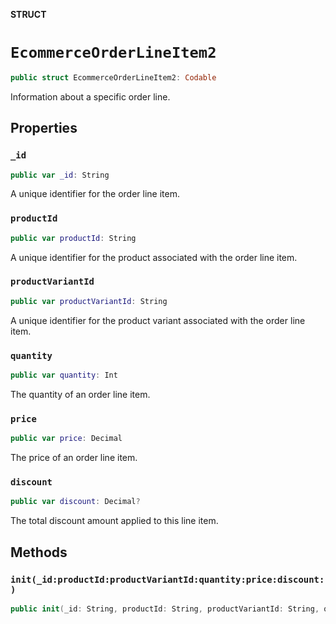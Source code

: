 **STRUCT**

# `EcommerceOrderLineItem2`

```swift
public struct EcommerceOrderLineItem2: Codable
```

Information about a specific order line.

## Properties
### `_id`

```swift
public var _id: String
```

A unique identifier for the order line item.

### `productId`

```swift
public var productId: String
```

A unique identifier for the product associated with the order line item.

### `productVariantId`

```swift
public var productVariantId: String
```

A unique identifier for the product variant associated with the order line item.

### `quantity`

```swift
public var quantity: Int
```

The quantity of an order line item.

### `price`

```swift
public var price: Decimal
```

The price of an order line item.

### `discount`

```swift
public var discount: Decimal?
```

The total discount amount applied to this line item.

## Methods
### `init(_id:productId:productVariantId:quantity:price:discount:)`

```swift
public init(_id: String, productId: String, productVariantId: String, quantity: Int, price: Decimal, discount: Decimal? = nil)
```
